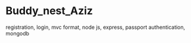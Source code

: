 # Buddy_nest_Aziz
registration, login, mvc format, node js, express, passport authentication, mongodb
